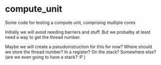 # compute_unit

Some code for testing a compute unit, comprising multiple cores

Initially we will avoid needing barriers and stuff. But we probalby at least need a way to get the thread number.

Maybe we will create a pseudoinstruction for this for now? Where should we store the thread number? In a register? On the stack? Somewhere else? (are we even going to have a stack? :P )


